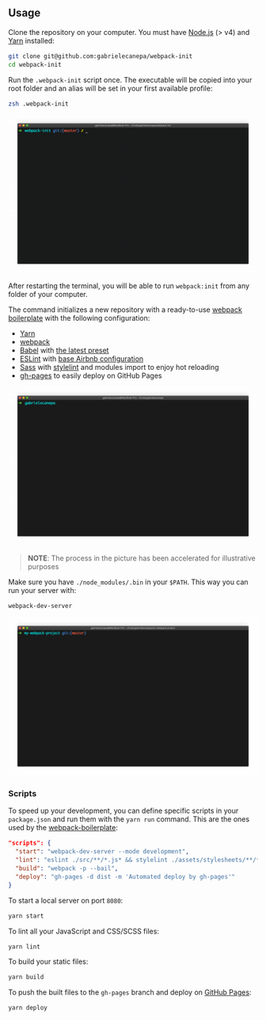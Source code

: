 ## Usage

Clone the repository on your computer. You must have [Node.js](https://nodejs.org) (> v4) and [Yarn](https://yarnpkg.com/lang/en/docs/install) installed:

```bash
git clone git@github.com:gabrielecanepa/webpack-init
cd webpack-init
```

Run the `.webpack-init` script once. The executable will be copied into your root folder and an alias will be set in your first available profile:

```bash
zsh .webpack-init
```

![](https://github.com/gabrielecanepa/assets/raw/master/webpack-init/screen1.gif?sanitize=true)

After restarting the terminal, you will be able to run `webpack:init` from any folder of your computer.

The command initializes a new repository with a ready-to-use [webpack boilerplate](https://github.com/gabrielecanepa/webpack-boilerplate) with the following configuration:

-   [Yarn](https://yarnpkg.com)
-   [webpack](https://webpack.js.org)
-   [Babel](https://babeljs.io) with [the latest preset](https://babeljs.io/docs/en/babel-preset-env)
-   [ESLint](https://eslint.org) with [base Airbnb configuration](https://www.npmjs.com/package/eslint-config-airbnb-base)
-   [Sass](http://sass-lang.com) with [stylelint](https://stylelint.io) and modules import to enjoy hot reloading
-   [gh-pages](https://www.npmjs.com/package/gh-pages) to easily deploy on GitHub Pages

![](https://github.com/gabrielecanepa/assets/raw/master/webpack-init/screen2.gif?sanitize=true)

> **NOTE**: The process in the picture has been accelerated for illustrative purposes

Make sure you have `./node_modules/.bin` in your `$PATH`. This way you can run your server with:

```bash
webpack-dev-server
```

![](https://github.com/gabrielecanepa/assets/raw/master/webpack-init/screen3.gif?sanitize=true)

### Scripts

To speed up your development, you can define specific scripts in your `package.json` and run them with the `yarn run` command. This are the ones used by the [webpack-boilerplate](https://github.com/gabrielecanepa/webpack-boilerplate/blob/master/package.json):

```json
"scripts": {
  "start": "webpack-dev-server --mode development",
  "lint": "eslint ./src/**/*.js* && stylelint ./assets/stylesheets/**/*.*css",
  "build": "webpack -p --bail",
  "deploy": "gh-pages -d dist -m 'Automated deploy by gh-pages'"
}
```

To start a local server on port `8080`:

```bash
yarn start
```

To lint all your JavaScript and CSS/SCSS files:

```bash
yarn lint
```

To build your static files:

```bash
yarn build
```

To push the built files to the `gh-pages` branch and deploy on [GitHub Pages](https://pages.github.com):

```bash
yarn deploy
```

